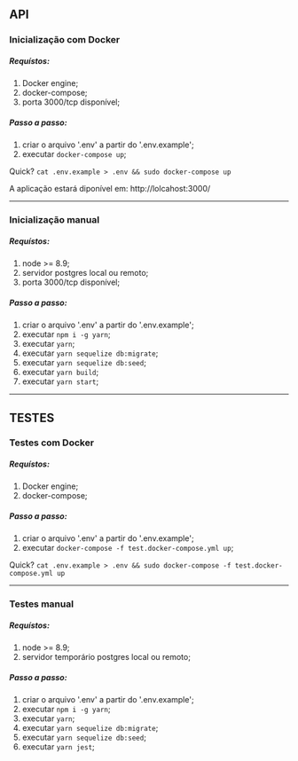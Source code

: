 ## API

### Inicialização com Docker

##### Requístos:
1. Docker engine;
2. docker-compose;
3. porta 3000/tcp disponível;

##### Passo a passo:
1. criar o arquivo '.env' a partir do '.env.example';
2. executar `docker-compose up`;

Quick? `cat .env.example > .env && sudo docker-compose up`

A aplicação estará diponível em: http://lolcahost:3000/

---

### Inicialização manual

##### Requístos:

1. node >= 8.9;
2. servidor postgres local ou remoto;
3. porta 3000/tcp disponível;

##### Passo a passo:

1. criar o arquivo '.env' a partir do '.env.example';
2. executar `npm i -g yarn`;
3. executar `yarn`;
4. executar `yarn sequelize db:migrate`;
5. executar `yarn sequelize db:seed`;
6. executar `yarn build`;
7. executar `yarn start`;

___

## TESTES

### Testes com Docker

##### Requístos:

1. Docker engine;
2. docker-compose;

##### Passo a passo:

1. criar o arquivo '.env' a partir do '.env.example';
2. executar `docker-compose -f test.docker-compose.yml up`;

Quick? `cat .env.example > .env && sudo docker-compose -f test.docker-compose.yml up`

---

### Testes manual

##### Requístos:

1. node >= 8.9;
2. servidor temporário postgres local ou remoto;

##### Passo a passo:

1. criar o arquivo '.env' a partir do '.env.example';
2. executar `npm i -g yarn`;
3. executar `yarn`;
4. executar `yarn sequelize db:migrate`;
5. executar `yarn sequelize db:seed`;
6. executar `yarn jest`;
